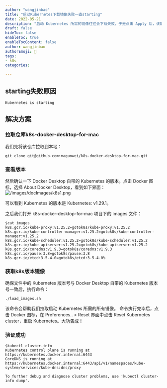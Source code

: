 ```yaml
---
author: "wangjinbao"
title: "启动Kubernetes下载镜像失败一直starting"
date: 2022-05-21
description: "启动 Kubernetes 所需的镜像往往会下载失败，于是点击 Apply 后，该配置页面的右下角始终显示 Kubernetes is starting，无法正常启动。"
draft: false
hideToc: false
enableToc: true
enableTocContent: false
author: wangjinbao
authorEmoji: 👻
tags:
- k8s 
categories:

---
```



## starting失败原因
`Kubernetes is starting`

## 解决方案
### 拉取仓库k8s-docker-desktop-for-mac
我们先将该仓库拉取到本地：
```shell
git clone git@github.com:maguowei/k8s-docker-desktop-for-mac.git
```

### 查看版本
然后确认一下 Docker Desktop 自带的 Kubernetes 的版本。点击 Docker 图标，选择 About Docker Desktop，看到如下界面：
![/images/docImages/k8s1.png](/images/docImages/k8s1.png)

可以看到 Kubernetes 的版本是 Kubernetes: v1.29.1。

之后我们打开 k8s-docker-desktop-for-mac 项目下的 images 文件：
```shell
$cat images
k8s.gcr.io/kube-proxy:v1.25.2=gotok8s/kube-proxy:v1.25.2
k8s.gcr.io/kube-controller-manager:v1.25.2=gotok8s/kube-controller-manager:v1.25.2
k8s.gcr.io/kube-scheduler:v1.25.2=gotok8s/kube-scheduler:v1.25.2
k8s.gcr.io/kube-apiserver:v1.25.2=gotok8s/kube-apiserver:v1.25.2
k8s.gcr.io/coredns:v1.9.3=gotok8s/coredns:v1.9.3
k8s.gcr.io/pause:3.8=gotok8s/pause:3.8
k8s.gcr.io/etcd:3.5.4-0=gotok8s/etcd:3.5.4-0%
```

### 获取k8s版本镜像
确保文件中的 Kubernetes 版本号与 Docker Desktop 自带的 Kubernetes 版本号一致后，执行命令：
```shell
./load_images.sh
```
该命令会帮助我们拉取启动 Kubernetes 所需的所有镜像。
命令执行完毕后，点击 Docker 图标，在 Preferences.. > Reset 界面中点击 Reset Kubernetes cluster，重启 Kubernetes。大功告成！

### 验证成功
```shell
$kubectl cluster-info
Kubernetes control plane is running at https://kubernetes.docker.internal:6443
CoreDNS is running at https://kubernetes.docker.internal:6443/api/v1/namespaces/kube-system/services/kube-dns:dns/proxy

To further debug and diagnose cluster problems, use 'kubectl cluster-info dump'.
```